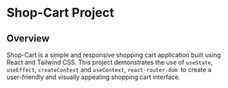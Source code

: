 # Shop-Cart Project

## Overview
Shop-Cart is a simple and responsive shopping cart application built using React and Tailwind CSS. This project demonstrates the use of `useState`, `useEffect`, `createContext` and `useContext`, `react-router-dom `to create a user-friendly and visually appealing shopping cart interface.